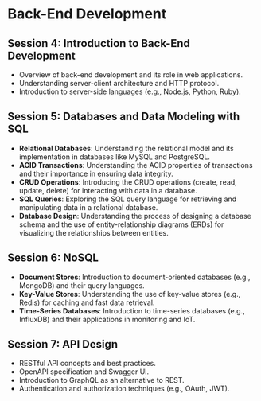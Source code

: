 # Back-End Development

## **Session 4: Introduction to Back-End Development**

- Overview of back-end development and its role in web applications.
- Understanding server-client architecture and HTTP protocol.
- Introduction to server-side languages (e.g., Node.js, Python, Ruby).

## **Session 5: Databases and Data Modeling with SQL**

- **Relational Databases**: Understanding the relational model and its implementation in databases like MySQL and PostgreSQL.
- **ACID Transactions**: Understanding the ACID properties of transactions and their importance in ensuring data integrity.
- **CRUD Operations**: Introducing the CRUD operations (create, read, update, delete) for interacting with data in a database.
- **SQL Queries**: Exploring the SQL query language for retrieving and manipulating data in a relational database.
- **Database Design**: Understanding the process of designing a database schema and the use of entity-relationship diagrams (ERDs) for visualizing the relationships between entities.

## **Session 6: NoSQL**

- **Document Stores**: Introduction to document-oriented databases (e.g., MongoDB) and their query languages.
- **Key-Value Stores**: Understanding the use of key-value stores (e.g., Redis) for caching and fast data retrieval.
- **Time-Series Databases**: Introduction to time-series databases (e.g., InfluxDB) and their applications in monitoring and IoT.

## **Session 7: API Design**

- RESTful API concepts and best practices.
- OpenAPI specification and Swagger UI.
- Introduction to GraphQL as an alternative to REST.
- Authentication and authorization techniques (e.g., OAuth, JWT).
